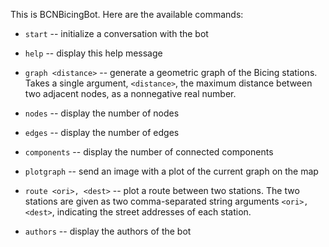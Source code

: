 This is BCNBicingBot. Here are the available commands:

 - `start` -- initialize a conversation with the bot
 
 - `help` -- display this help message
 
 - `graph <distance>` --  generate a geometric graph of the 
    Bicing stations. Takes a single argument, `<distance>`, 
    the maximum distance between two adjacent nodes, 
    as a nonnegative real number.
     
 - `nodes` -- display the number of nodes
 
 - `edges` -- display the number of edges
 
 - `components` -- display the number of connected components
 
 - `plotgraph` -- send an image with a plot of the current 
    graph on the map
 
 - `route <ori>, <dest>` -- plot a route between two stations.
    The two stations are given as two comma-separated
    string arguments `<ori>, <dest>`, indicating the street
    addresses of each station.
 
 - `authors` -- display the authors of the bot
